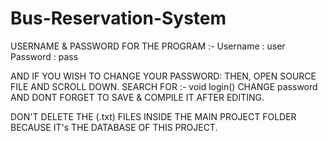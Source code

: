 # Bus-Reservation-System

USERNAME & PASSWORD FOR THE PROGRAM :-
Username : user
Password : pass

AND IF YOU WISH TO CHANGE YOUR PASSWORD:
THEN, OPEN SOURCE FILE AND SCROLL DOWN. SEARCH FOR :- void login()
CHANGE password AND DONT FORGET TO SAVE & COMPILE IT AFTER EDITING.

DON'T DELETE THE (.txt) FILES INSIDE THE MAIN PROJECT FOLDER
BECAUSE IT's THE DATABASE OF THIS PROJECT.
